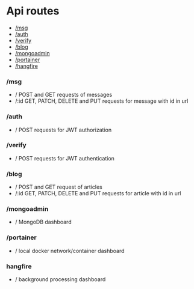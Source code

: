 # Api routes
- [/msg](#/msg)
- [/auth](#/auth)
- [/verify](#/verify)
- [/blog](#/blog)
- [/mongoadmin](#/mongoadmin)
- [/portainer](#/portainer)
- [/hangfire](#/hangfire)

### /msg
- / POST and GET requests of messages
- /:id GET, PATCH, DELETE and PUT requests for message with id in url

### /auth
- / POST requests for JWT authorization

### /verify
- / POST requests for JWT authentication

### /blog
- / POST and GET request of articles
- /:id GET, PATCH, DELETE and PUT requests for article with id in url

### /mongoadmin
- / MongoDB dashboard

### /portainer
- / local docker network/container dashboard

### hangfire
- / background processing dashboard